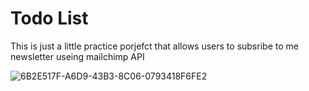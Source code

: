 # Todo List

This is just a little practice porjefct that allows users to subsribe to me newsletter useing mailchimp API

![6B2E517F-A6D9-43B3-8C06-0793418F6FE2](https://user-images.githubusercontent.com/93356900/200689912-c28fa046-265f-47e5-8a12-fac16a1fcd8f.jpeg)